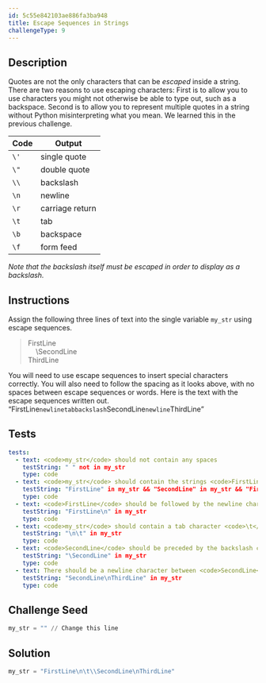 ```yaml
---
id: 5c55e842103ae886fa3ba948
title: Escape Sequences in Strings
challengeType: 9
---
```


## Description
<section id='description'>
Quotes are not the only characters that can be <dfn>escaped</dfn> inside a string. There are two reasons to use escaping characters: First is to allow you to use characters you might not otherwise be able to type out, such as a backspace. Second is to allow you to represent multiple quotes in a string without Python misinterpreting what you mean. We learned this in the previous challenge.
<table class="table table-striped"><thead><tr><th>Code</th><th>Output</th></tr></thead><tbody><tr><td><code>\'</code></td><td>single quote</td></tr><tr><td><code>\"</code></td><td>double quote</td></tr><tr><td><code>\\</code></td><td>backslash</td></tr><tr><td><code>\n</code></td><td>newline</td></tr><tr><td><code>\r</code></td><td>carriage return</td></tr><tr><td><code>\t</code></td><td>tab</td></tr><tr><td><code>\b</code></td><td>backspace</td></tr><tr><td><code>\f</code></td><td>form feed</td></tr></tbody></table>
<em>Note that the backslash itself must be escaped in order to display as a backslash.</em>
</section>

## Instructions
<section id='instructions'>
Assign the following three lines of text into the single variable <code>my_str</code> using escape sequences.
<blockquote>FirstLine<br/>&nbsp;&nbsp;&nbsp;&nbsp;\SecondLine<br/>ThirdLine</blockquote>
You will need to use escape sequences to insert special characters correctly. You will also need to follow the spacing as it looks above, with no spaces between escape sequences or words.
Here is the text with the escape sequences written out.
<q>FirstLine<code>newline</code><code>tab</code><code>backslash</code>SecondLine<code>newline</code>ThirdLine</q>
</section>

## Tests
<section id='tests'>

```yml
tests:
  - text: <code>my_str</code> should not contain any spaces
    testString: " " not in my_str
    type: code
  - text: <code>my_str</code> should contain the strings <code>FirstLine</code>, <code>SecondLine</code> and <code>ThirdLine</code> (remember case sensitivity)
    testString: "FirstLine" in my_str && "SecondLine" in my_str && "FirstLine" in my_str
    type: code
  - text: <code>FirstLine</code> should be followed by the newline character <code>\n</code>
    testString: "FirstLine\n" in my_str
    type: code
  - text: <code>my_str</code> should contain a tab character <code>\t</code> which follows a newline character
    testString: "\n\t" in my_str
    type: code
  - text: <code>SecondLine</code> should be preceded by the backslash character <code>\\</code>
    testString: "\SecondLine" in my_str
    type: code
  - text: There should be a newline character between <code>SecondLine</code> and <code>ThirdLine</code>
    testString: "SecondLine\nThirdLine" in my_str
    type: code
```

</section>

## Challenge Seed
<section id='challengeSeed'>

<div id='py-seed'>

```python
my_str = "" // Change this line


```

</div>


</section>

## Solution
<section id='solution'>


```python
my_str = "FirstLine\n\t\\SecondLine\nThirdLine"
```

</section>
